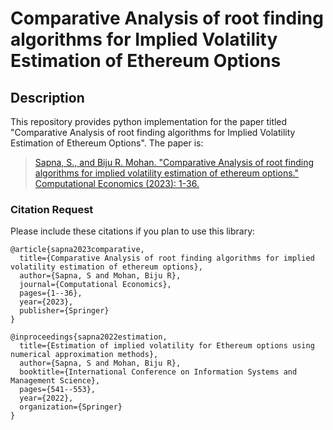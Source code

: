 # Comparative Analysis of root finding algorithms for Implied Volatility Estimation of Ethereum Options

## Description
This repository provides python implementation for the paper titled "Comparative Analysis of root finding algorithms for Implied Volatility Estimation of Ethereum Options". The paper is:
> [Sapna, S., and Biju R. Mohan. "Comparative Analysis of root finding algorithms for implied volatility estimation of ethereum options." Computational Economics (2023): 1-36.](https://doi.org/10.1007/s10614-023-10446-8)

### Citation Request

Please include these citations if you plan to use this library:

```code 
@article{sapna2023comparative,
  title={Comparative Analysis of root finding algorithms for implied volatility estimation of ethereum options},
  author={Sapna, S and Mohan, Biju R},
  journal={Computational Economics},
  pages={1--36},
  year={2023},
  publisher={Springer}
}

@inproceedings{sapna2022estimation,
  title={Estimation of implied volatility for Ethereum options using numerical approximation methods},
  author={Sapna, S and Mohan, Biju R},
  booktitle={International Conference on Information Systems and Management Science},
  pages={541--553},
  year={2022},
  organization={Springer}
}
